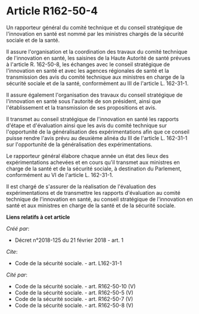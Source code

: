 # Article R162-50-4

Un rapporteur général du comité technique et du conseil stratégique de l'innovation en santé est nommé par les ministres
chargés de la sécurité sociale et de la santé. 

Il assure l'organisation et la coordination des travaux du comité technique de l'innovation en santé, les saisines de la
Haute Autorité de santé prévues à l'article R. 162-50-8, les échanges avec le conseil stratégique de l'innovation en santé et
avec les agences régionales de santé et la transmission des avis du comité technique aux ministres en charge de la sécurité
sociale et de la santé, conformément au III de l'article L. 162-31-1. 

Il assure également l'organisation des travaux du conseil stratégique de l'innovation en santé sous l'autorité de son
président, ainsi que l'établissement et la transmission de ses propositions et avis. 

Il transmet au conseil stratégique de l'innovation en santé les rapports d'étape et d'évaluation ainsi que les avis du comité
technique sur l'opportunité de la généralisation des expérimentations afin que ce conseil puisse rendre l'avis prévu au
deuxième alinéa du III de l'article L. 162-31-1 sur l'opportunité de la généralisation des expérimentations. 

Le rapporteur général élabore chaque année un état des lieux des expérimentations achevées et en cours qu'il transmet aux
ministres en charge de la santé et de la sécurité sociale, à destination du Parlement, conformément au VI de l'article L.
162-31-1. 

Il est chargé de s'assurer de la réalisation de l'évaluation des expérimentations et de transmettre les rapports d'évaluation
au comité technique de l'innovation en santé, au conseil stratégique de l'innovation en santé et aux ministres en charge de
la santé et de la sécurité sociale.

**Liens relatifs à cet article**

_Créé par_:

  - Décret n°2018-125 du 21 février 2018 - art. 1

_Cite_:

  - Code de la sécurité sociale. - art. L162-31-1

_Cité par_:

  - Code de la sécurité sociale. - art. R162-50-10 (V)
  - Code de la sécurité sociale. - art. R162-50-5 (V)
  - Code de la sécurité sociale. - art. R162-50-7 (V)
  - Code de la sécurité sociale. - art. R162-50-8 (V)
